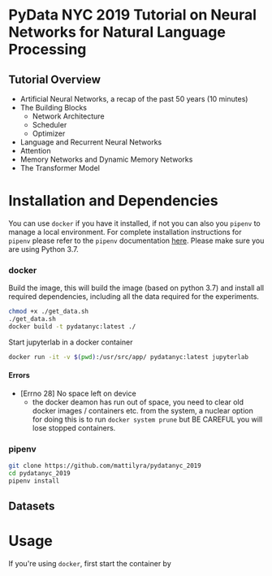 # PyData NYC 2019 Tutorial on Neural Networks for Natural Language Processing

## Tutorial Overview
- Artificial Neural Networks, a recap of the past 50 years (10 minutes)
- The Building Blocks
  - Network Architecture
  - Scheduler
  - Optimizer
- Language and Recurrent Neural Networks
- Attention
- Memory Networks and Dynamic Memory Networks
- The Transformer Model


# Installation and Dependencies

You can use `docker` if you have it installed, if not you can also you `pipenv` to manage a local environment. For complete installation instructions for `pipenv` please refer to the `pipenv` documentation [here](https://docs.pipenv.org/en/latest/install/#installing-pipenv). Please make sure you are using Python 3.7.

### docker

Build the image, this will build the image (based on python 3.7) and install all required dependencies, including all the data required for the experiments.

```bash
chmod +x ./get_data.sh
./get_data.sh
docker build -t pydatanyc:latest ./
```

Start jupyterlab in a docker container

```bash
docker run -it -v $(pwd):/usr/src/app/ pydatanyc:latest jupyterlab
```


#### Errors

- [Errno 28] No space left on device
    - the docker deamon has run out of space, you need to clear old docker images / containers etc. from the system, a nuclear option for doing this is to run `docker system prune` but BE CAREFUL you will lose stopped containers.


### pipenv
```bash
git clone https://github.com/mattilyra/pydatanyc_2019
cd pydatanyc_2019
pipenv install
```

## Datasets


# Usage

If you're using `docker`, first start the container by

```
```
